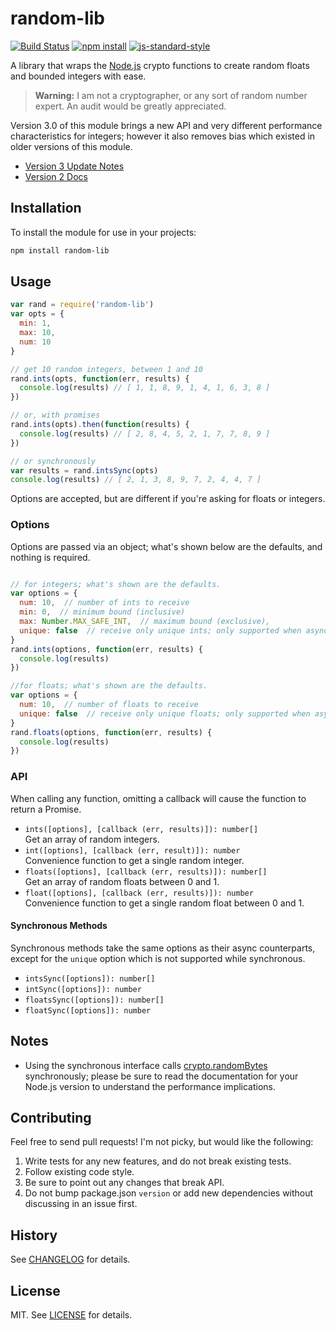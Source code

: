 # random-lib

[![Build Status](http://img.shields.io/travis/fardog/node-random-lib/master.svg?style=flat-square)](https://travis-ci.org/fardog/node-random-lib)
[![npm install](http://img.shields.io/npm/dm/random-lib.svg?style=flat-square)](https://www.npmjs.org/package/random-lib)
[![js-standard-style](https://img.shields.io/badge/code%20style-standard-brightgreen.svg?style=flat-square)](https://github.com/feross/standard)

A library that wraps the [Node.js][] crypto functions to create random floats
and bounded integers with ease.

> **Warning:** I am not a cryptographer, or any sort of random number expert.
  An audit would be greatly appreciated.

Version 3.0 of this module brings a new API and very different performance
characteristics for integers; however it also removes bias which existed in
older versions of this module.

* [Version 3 Update Notes][v3]
* [Version 2 Docs][v2]

## Installation

To install the module for use in your projects:

```bash
npm install random-lib
```

## Usage

```js
var rand = require('random-lib')
var opts = {
  min: 1,
  max: 10,
  num: 10
}

// get 10 random integers, between 1 and 10
rand.ints(opts, function(err, results) {
  console.log(results) // [ 1, 1, 8, 9, 1, 4, 1, 6, 3, 8 ]
})

// or, with promises
rand.ints(opts).then(function(results) {
  console.log(results) // [ 2, 8, 4, 5, 2, 1, 7, 7, 8, 9 ]
})

// or synchronously
var results = rand.intsSync(opts)
console.log(results) // [ 2, 1, 3, 8, 9, 7, 2, 4, 4, 7 ]
```

Options are accepted, but are different if you're asking for floats or integers.

### Options

Options are passed via an object; what's shown below are the defaults,
and nothing is required.

```js

// for integers; what's shown are the defaults.
var options = {
  num: 10,  // number of ints to receive
  min: 0,  // minimum bound (inclusive)
  max: Number.MAX_SAFE_INT,  // maximum bound (exclusive),
  unique: false  // receive only unique ints; only supported when async
}
rand.ints(options, function(err, results) {
  console.log(results)
})

//for floats; what's shown are the defaults.
var options = {
  num: 10,  // number of floats to receive
  unique: false  // receive only unique floats; only supported when async
}
rand.floats(options, function(err, results) {
  console.log(results)
})
```

### API

When calling any function, omitting a callback will cause the function to
return a Promise.

* `ints([options], [callback (err, results)]): number[]`  
  Get an array of random integers.
* `int([options], [callback (err, result)]): number`  
  Convenience function to get a single random integer.
* `floats([options], [callback (err, results)]): number[]`  
  Get an array of random floats between 0 and 1.
* `float([options], [callback (err, results)]): number`  
  Convenience function to get a single random float between 0 and 1.

#### Synchronous Methods

Synchronous methods take the same options as their async counterparts, except
for the `unique` option which is not supported while synchronous.

* `intsSync([options]): number[]`
* `intSync([options]): number`
* `floatsSync([options]): number[]`
* `floatSync([options]): number`

## Notes

* Using the synchronous interface calls [crypto.randomBytes][] synchronously;
  please be sure to read the documentation for your Node.js version to
  understand the performance implications.

## Contributing

Feel free to send pull requests! I'm not picky, but would like the following:

1. Write tests for any new features, and do not break existing tests.
2. Follow existing code style.
3. Be sure to point out any changes that break API.
4. Do not bump package.json `version` or add new dependencies without discussing
   in an issue first.

## History

See [CHANGELOG][] for details.

## License

MIT. See [LICENSE][] for details.

[crypto.randomBytes]: https://nodejs.org/dist/latest-v6.x/docs/api/crypto.html#crypto_crypto_randombytes_size_callback
[CHANGELOG]: ./CHANGELOG.md
[LICENSE]: ./LICENSE
[Node.js]: http://nodejs.org
[v2]: https://github.com/fardog/node-random-lib/tree/v2.1.0
[v3]: https://github.com/fardog/node-random-lib/blob/master/CHANGELOG.md#300
